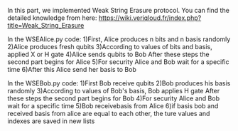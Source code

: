 In this part, we implemented Weak String Erasure protocol. 
You can find the detailed knowledge from here: https://wiki.veriqloud.fr/index.php?title=Weak_String_Erasure

In the WSEAlice.py code:
1)First, Alice produces n bits and n basis randomly
2)Alice produces fresh qubits
3)According to values of bits and basis, applied X or H gate
4)Alice sends qubits to Bob
After these steps the second part begins for Alice
5)For security Alice and Bob wait for a specific time
6)After this Alice send her basis to Bob


In the WSEBob.py code:
1)First Bob receive qubits
2)Bob produces his basis randomly
3)According to values of Bob's basis, Bob applies H gate
After these steps the second part begins for Bob
4)For security Alice and Bob wait for a specific time
5)Bob receivebasis from Alice
6)if basis bob and received basis from alice are equal to each other, the ture values and indexes are saved in new lists
